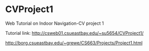 # CVProject1
Web Tutorial on Indoor Navigation-CV project 1

Tutorial link: http://csweb01.csueastbay.edu/~su5654/CVProject1/

http://borg.csueastbay.edu/~grewe/CS663/Projects/Project1.html
